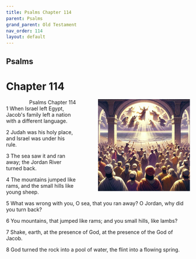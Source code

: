 ```yaml
---
title: Psalms Chapter 114
parent: Psalms
grand_parent: Old Testament
nav_order: 114
layout: default
---
```


## Psalms

# Chapter 114

<div style="clear: both; text-align: right;">
    <div style="max-width: 50%; height: auto; float: right; margin: 0 0 10px 10px; padding-left: 10%;">
        <img src="/assets/Image/Psalms/500/114.jpg" alt="Psalms Chapter 114" class="chapter-image">
    </div>
    <figcaption style="font-size: 14px; text-align: right;">Psalms Chapter 114</figcaption>
</div>
1 When Israel left Egypt, Jacob's family left a nation with a different language.

2 Judah was his holy place, and Israel was under his rule.

3 The sea saw it and ran away; the Jordan River turned back.

4 The mountains jumped like rams, and the small hills like young sheep.

5 What was wrong with you, O sea, that you ran away? O Jordan, why did you turn back?

6 You mountains, that jumped like rams; and you small hills, like lambs?

7 Shake, earth, at the presence of God, at the presence of the God of Jacob.

8 God turned the rock into a pool of water, the flint into a flowing spring.


